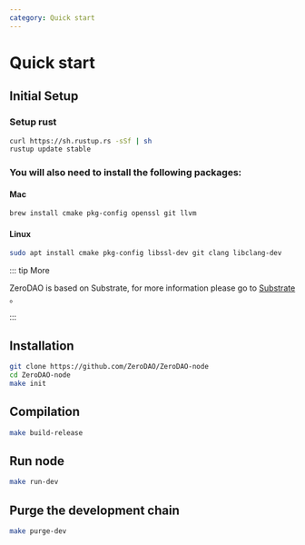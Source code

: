 ```yaml
---
category: Quick start
---
```


# Quick start

## Initial Setup

### Setup rust

```bash
curl https://sh.rustup.rs -sSf | sh
rustup update stable
```

### You will also need to install the following packages:

#### Mac

```bash
brew install cmake pkg-config openssl git llvm
```

#### Linux

```bash
sudo apt install cmake pkg-config libssl-dev git clang libclang-dev
```

::: tip More

ZeroDAO is based on Substrate, for more information please go to [Substrate](https://docs.substrate.io/v3/getting-started/overview/) 。

:::

## Installation

```bash
git clone https://github.com/ZeroDAO/ZeroDAO-node
cd ZeroDAO-node
make init
```

## Compilation

```bash
make build-release
```

## Run node

```bash
make run-dev
```

## Purge the development chain

```bash
make purge-dev
```
